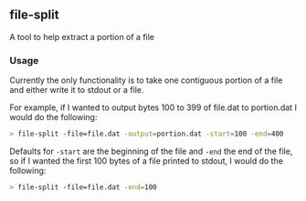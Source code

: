 ## file-split ##

A tool to help extract a portion of a file

### Usage ###

Currently the only functionality is to take one contiguous portion of a file and either write it to stdout or a file.

For example, if I wanted to output bytes 100 to 399 of file.dat to portion.dat I would do the following:
```bash
> file-split -file=file.dat -output=portion.dat -start=100 -end=400
```
Defaults for `-start` are the beginning of the file and `-end` the end of the file, so if I wanted the first 100 bytes
of a file printed to stdout, I would do the following:
```bash
> file-split -file=file.dat -end=100
```
